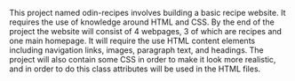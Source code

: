 This project named odin-recipes involves building a basic recipe website. It requires the use of knowledge around HTML and CSS. By the end of the project the website will consist of 4 webpages, 3 of which are recipes and one main homepage. It will require the use HTML content elements including navigation links, images, paragraph text, and headings. The project will also contain some CSS in order to make it look more realistic, and in order to do this class attributes will be used in the HTML files.
